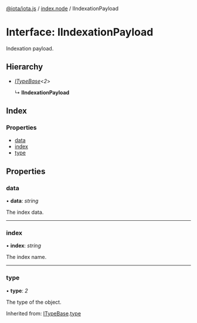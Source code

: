 [@iota/iota.js](../README.md) / [index.node](../modules/index_node.md) / IIndexationPayload

# Interface: IIndexationPayload

Indexation payload.

## Hierarchy

* [*ITypeBase*](models_itypebase.itypebase.md)<*2*\>

  ↳ **IIndexationPayload**

## Index

### Properties

* [data](index_node.iindexationpayload.md#data)
* [index](index_node.iindexationpayload.md#index)
* [type](index_node.iindexationpayload.md#type)

## Properties

### data

• **data**: *string*

The index data.

___

### index

• **index**: *string*

The index name.

___

### type

• **type**: *2*

The type of the object.

Inherited from: [ITypeBase](models_itypebase.itypebase.md).[type](models_itypebase.itypebase.md#type)
